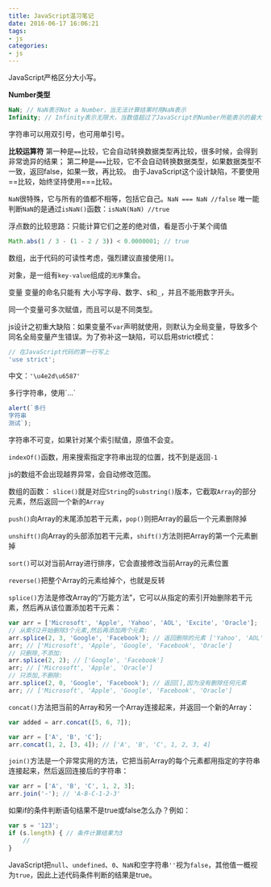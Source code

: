 ```yaml
---
title: JavaScript温习笔记
date: 2016-06-17 16:06:21
tags: 
- js
categories:
- js
---
```


JavaScript严格区分大小写。

**Number类型**
```js
NaN; // NaN表示Not a Number，当无法计算结果时用NaN表示
Infinity; // Infinity表示无限大，当数值超过了JavaScript的Number所能表示的最大值时，就表示为Infinity
```

字符串可以用双引号，也可用单引号。

**比较运算符**
第一种是`==`比较，它会自动转换数据类型再比较，很多时候，会得到非常诡异的结果；
第二种是`===`比较，它不会自动转换数据类型，如果数据类型不一致，返回false，如果一致，再比较。
由于JavaScript这个设计缺陷，不要使用==比较，始终坚持使用===比较。

`NaN`很特殊，它与所有的值都不相等，包括它自己。`NaN === NaN //false`
唯一能判断`NaN`的是通过`isNaN()`函数：`isNaN(NaN) //true`

浮点数的比较思路：只能计算它们之差的绝对值，看是否小于某个阈值
```js
Math.abs(1 / 3 - (1 - 2 / 3)) < 0.0000001; // true
```

数组，出于代码的可读性考虑，强烈建议直接使用`[]`。

对象，是一组有`key-value`组成的`无序`集合。

变量
变量的命名只能有 大小写字母、数字、`$`和`_`，并且不能用数字开头。

同一个变量可多次赋值，而且可以是不同类型。

js设计之初重大缺陷：如果变量不`var`声明就使用，则默认为全局变量，导致多个同名全局变量产生错误。为了弥补这一缺陷，可以启用strict模式：
```js
// 在JavaScript代码的第一行写上
'use strict';
```

中文：`'\u4e2d\u6587'`

多行字符串，使用\`...\`
```js
alert(`多行
字符串
测试`);
```

字符串不可变，如果针对某个索引赋值，原值不会变。

`indexOf()`函数，用来搜索指定字符串出现的位置，找不到是返回`-1`

js的数组不会出现越界异常，会自动修改范围。

数组的函数：
`slice()`就是对应`String`的`substring()`版本，它截取`Array`的部分元素，然后返回一个新的`Array`

`push()`向Array的末尾添加若干元素，`pop()`则把Array的最后一个元素删除掉

`unshift()`向Array的头部添加若干元素，`shift()`方法则把Array的第一个元素删掉

`sort()`可以对当前Array进行排序，它会直接修改当前Array的元素位置

`reverse()`把整个Array的元素给掉个，也就是反转

`splice()`方法是修改Array的“万能方法”，它可以从指定的索引开始删除若干元素，然后再从该位置添加若干元素：
```js
var arr = ['Microsoft', 'Apple', 'Yahoo', 'AOL', 'Excite', 'Oracle'];
// 从索引2开始删除3个元素,然后再添加两个元素:
arr.splice(2, 3, 'Google', 'Facebook'); // 返回删除的元素 ['Yahoo', 'AOL', 'Excite']
arr; // ['Microsoft', 'Apple', 'Google', 'Facebook', 'Oracle']
// 只删除,不添加:
arr.splice(2, 2); // ['Google', 'Facebook']
arr; // ['Microsoft', 'Apple', 'Oracle']
// 只添加,不删除:
arr.splice(2, 0, 'Google', 'Facebook'); // 返回[],因为没有删除任何元素
arr; // ['Microsoft', 'Apple', 'Google', 'Facebook', 'Oracle']
```

`concat()`方法把当前的Array和另一个Array连接起来，并返回一个新的Array：
```js
var added = arr.concat([5, 6, 7]);

var arr = ['A', 'B', 'C'];
arr.concat(1, 2, [3, 4]); // ['A', 'B', 'C', 1, 2, 3, 4]
```

`join()`方法是一个非常实用的方法，它把当前Array的每个元素都用指定的字符串连接起来，然后返回连接后的字符串：
```js
var arr = ['A', 'B', 'C', 1, 2, 3];
arr.join('-'); // 'A-B-C-1-2-3'
```

如果if的条件判断语句结果不是true或false怎么办？例如：
```js
var s = '123';
if (s.length) { // 条件计算结果为3
    //
}
```
JavaScript把`null`、`undefined`、`0`、`NaN`和空字符串`''`视为`false`，其他值一概视为`true`，因此上述代码条件判断的结果是true。